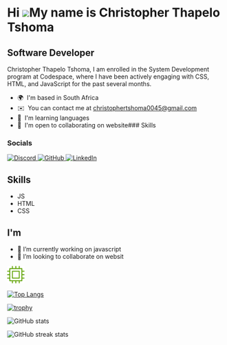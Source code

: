 Hi ![](https://user-images.githubusercontent.com/18350557/176309783-0785949b-9127-417c-8b55-ab5a4333674e.gif)My name is Christopher Thapelo Tshoma
==================================================================================================================================================

Software Developer
------------------
Christopher Thapelo Tshoma, I am enrolled in the System Development program at Codespace, where I have been actively engaging with CSS, HTML, and JavaScript for the past several months.

 
*   🌍  I'm based in South Africa
*   ✉️  You can contact me at [christophertshoma0045@gmail.com](mailto:christophertshoma0045@gmail.com)
*   🧠  I'm learning languages
*   🤝  I'm open to collaborating on website### Skills
   
### Socials

<p align="left">
    <a href="https://discord.com/users/chris_0045" target="_blank" rel="noreferrer">
        <img src="https://raw.githubusercontent.com/danielcranney/readme-generator/main/public/icons/socials/discord.svg" width="32" height="32" alt="Discord">
    </a>
    <a href="https://www.github.com/ChristopherTsh" target="_blank" rel="noreferrer">
        <img src="https://raw.githubusercontent.com/danielcranney/readme-generator/main/public/icons/socials/github.svg" width="32" height="32" alt="GitHub">
    </a>
    <a href="https://www.linkedin.com/in/christopher-tshoma-2553842b3/" target="_blank" rel="noreferrer">
        <img src="https://raw.githubusercontent.com/danielcranney/readme-generator/main/public/icons/socials/linkedin.svg" width="32" height="32" alt="LinkedIn">
    </a>
</p>


## Skills  

 - JS
 - HTML
 - CSS
## I'm 

- 🔭 I’m currently working on javascript 
- 👯 I’m looking to collaborate on websit



<a href='https://docs.github.com/en/developers'><img src='https://raw.githubusercontent.com/acervenky/animated-github-badges/master/assets/devbadge.gif' width='40' height='40'></a>

[![Top Langs](https://github-readme-stats.vercel.app/api/top-langs/?username=ChristopherTsh)](https://github.com/anuraghazra/github-readme-stats)

[![trophy](https://github-profile-trophy.vercel.app/?username=ChristopherTSH)](https://github.com/ryo-ma/github-profile-trophy)

![GitHub stats](https://github-readme-stats.vercel.app/api?username=ChristopherTSH&show_icons=true)  

![GitHub streak stats](https://streak-stats.demolab.com/?user=ChristopherTsh)




